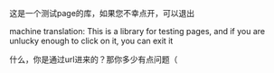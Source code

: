 这是一个测试page的库，如果您不幸点开，可以退出

machine translation:
This is a library for testing pages, and if you are unlucky enough to click on it, you can exit it

什么，你是通过url进来的？那你多少有点问题（
